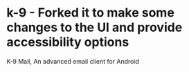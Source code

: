 k-9 - Forked it to make some changes to the UI and provide accessibility options
===

K-9 Mail, An advanced email client for Android

